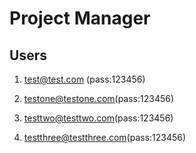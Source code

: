 # Project Manager

## Users

1. test@test.com (pass:123456)

2. testone@testone.com(pass:123456)

3. testtwo@testtwo.com(pass:123456)

4. testthree@testthree.com(pass:123456)
